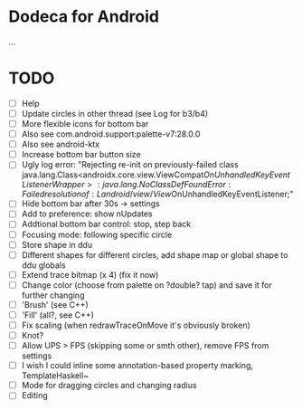 # Dodeca for Android
...
# TODO
- [ ] Help
- [ ] Update circles in other thread (see Log for b3/b4)
- [ ] More flexible icons for bottom bar
- [ ] Also see com.android.support:palette-v7:28.0.0
- [ ] Also see android-ktx
- [ ] Increase bottom bar button size
- [ ] Ugly log error: "Rejecting re-init on previously-failed class java.lang.Class<androidx.core.view.ViewCompat$OnUnhandledKeyEventListenerWrapper>: java.lang.NoClassDefFoundError: Failed resolution of: Landroid/view/View$OnUnhandledKeyEventListener;"
- [ ] Hide bottom bar after 30s -> settings
- [ ] Add to preference: show nUpdates
- [ ] Addtional bottom bar control: stop, step back
- [ ] Focusing mode: following specific circle
- [ ] Store shape in ddu
- [ ] Different shapes for different circles, add shape map or global shape to ddu globals
- [ ] Extend trace bitmap (x 4) (fix it now)
- [ ] Change color (choose from palette on ?double? tap) and save it for further changing
- [ ] 'Brush' (see C++)
- [ ] 'Fill' (all?, see C++)
- [ ] Fix scaling (when redrawTraceOnMove it's obviously broken)
- [ ] Knot?
- [ ] Allow UPS > FPS (skipping some or smth other), remove FPS from settings
- [ ] I wish I could inline some annotation-based property marking, TemplateHaskell~
- [ ] Mode for dragging circles and changing radius
- [ ] Editing
